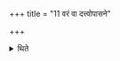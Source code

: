 +++
title = "11 वरं वा दत्त्वोपासने"

+++

<details><summary>थिते</summary>

11. Or, having given a chosen gift (to the teacher) (he may study Pravargya) (having done the ritual) in connection with the) Aupāsana (fire of the teacher).  

</details>
